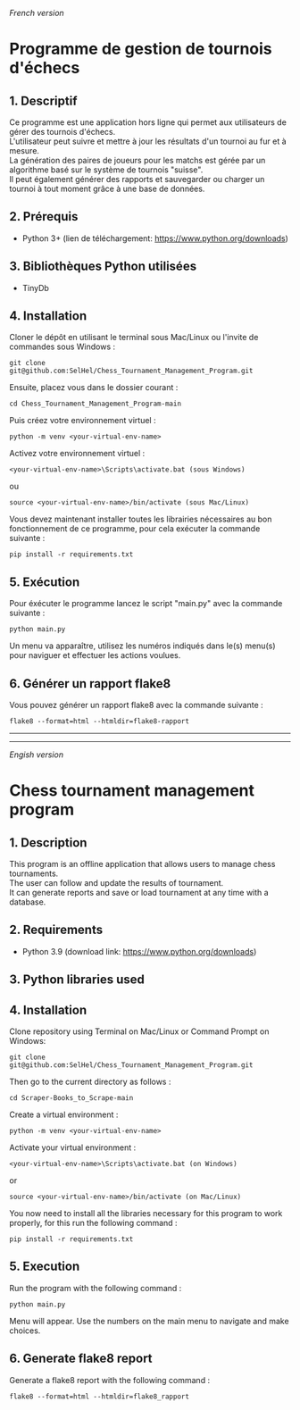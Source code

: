 *French version*

# Programme de gestion de tournois d'échecs

## 1. Descriptif

Ce programme est une application hors ligne qui permet aux utilisateurs de gérer des tournois d'échecs.<br/>
L'utilisateur peut suivre et mettre à jour les résultats d'un tournoi au fur et à mesure.<br/>
La génération des paires de joueurs pour les matchs est gérée par un algorithme basé sur le système de tournois "suisse".<br/>
Il peut également générer des rapports et sauvegarder ou charger un tournoi à tout moment grâce à une base de données.

## 2. Prérequis
* Python 3+ (lien de téléchargement: <https://www.python.org/downloads>)

## 3. Bibliothèques Python utilisées
* TinyDb

## 4. Installation

Cloner le dépôt en utilisant le terminal sous Mac/Linux ou l'invite de commandes sous Windows :<br>
```
git clone git@github.com:SelHel/Chess_Tournament_Management_Program.git
```

Ensuite, placez vous dans le dossier courant :
```
cd Chess_Tournament_Management_Program-main
```

Puis créez votre environnement virtuel :
```
python -m venv <your-virtual-env-name>
```

Activez votre environnement virtuel :
```
<your-virtual-env-name>\Scripts\activate.bat (sous Windows)
```
ou
	
```
source <your-virtual-env-name>/bin/activate (sous Mac/Linux)
```

Vous devez maintenant installer toutes les librairies nécessaires au bon fonctionnement de ce programme, pour cela exécuter la commande suivante :
```
pip install -r requirements.txt
```
	
## 5. Exécution

Pour éxécuter le programme lancez le script "main.py" avec la commande suivante :
```
python main.py
```

Un menu va apparaître, utilisez les numéros indiqués dans le(s) menu(s) pour naviguer et effectuer les actions voulues.

## 6. Générer un rapport flake8

Vous pouvez générer un rapport flake8 avec la commande suivante :
```
flake8 --format=html --htmldir=flake8-rapport
```
----------------------------------------------------------------------------------------------------------------------------------------------------------
----------------------------------------------------------------------------------------------------------------------------------------------------------

*Engish version*

# Chess tournament management program

## 1. Description

This program is an offline application that allows users to manage chess tournaments.<br/>
The user can follow and update the results of tournament. <br/>
It can generate reports and save or load tournament at any time with a database.

## 2. Requirements
* Python 3.9 (download link: <https://www.python.org/downloads>)

## 3. Python libraries used

## 4. Installation

Clone repository using Terminal on Mac/Linux or Command Prompt on Windows:<br>
```
git clone git@github.com:SelHel/Chess_Tournament_Management_Program.git
```

Then go to the current directory as follows :
```
cd Scraper-Books_to_Scrape-main
```

Create a virtual environment :
```
python -m venv <your-virtual-env-name>
```

Activate your virtual environment :
```
<your-virtual-env-name>\Scripts\activate.bat (on Windows)
```
or
	
```
source <your-virtual-env-name>/bin/activate (on Mac/Linux)
```

You now need to install all the libraries necessary for this program to work properly, for this run the following command :
```
pip install -r requirements.txt
```

## 5. Execution

Run the program with the following command :

```
python main.py

```
Menu will appear. Use the numbers on the main menu to navigate and make choices.

## 6. Generate flake8 report

Generate a flake8 report with the following command :

```
flake8 --format=html --htmldir=flake8_rapport
```
